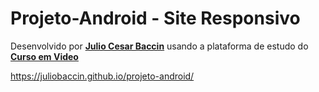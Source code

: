 # Projeto-Android - Site Responsivo

Desenvolvido por <a target="_blank" rel="external" href="https://github.com/juliobaccin/"><strong>Julio Cesar Baccin</strong></a> usando a plataforma de estudo do <a target="_blank" rel="external" href="https://www.cursoemvideo.com/"><strong>Curso em Video</strong></a>

https://juliobaccin.github.io/projeto-android/

<a target="_blank" rel="external" href="https://github.com/juliobaccin/projeto-android/blob/main/Site%20Android.gif">
